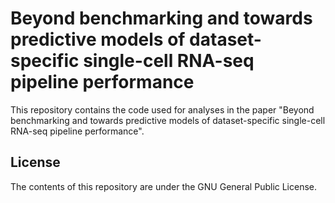 # Beyond benchmarking and towards predictive models of dataset-specific single-cell RNA-seq pipeline performance
This repository contains the code used for analyses in the paper "Beyond benchmarking and towards predictive models of dataset-specific single-cell RNA-seq pipeline performance". 

## License
The contents of this repository are under the GNU General Public License.
